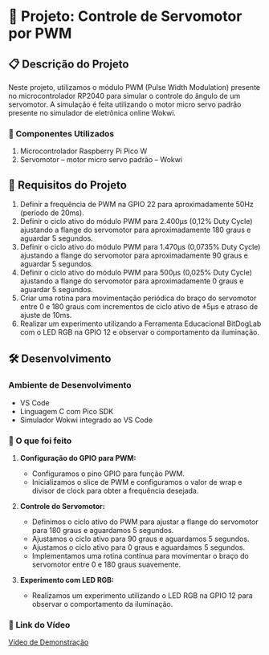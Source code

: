 # 🚀 Projeto: Controle de Servomotor por PWM

## 📋 Descrição do Projeto
Neste projeto, utilizamos o módulo PWM (Pulse Width Modulation) presente no microcontrolador RP2040 para simular o controle do ângulo de um servomotor. A simulação é feita utilizando o motor micro servo padrão presente no simulador de eletrônica online Wokwi.

### 🧰 Componentes Utilizados
1. Microcontrolador Raspberry Pi Pico W
2. Servomotor – motor micro servo padrão – Wokwi

## 🎯 Requisitos do Projeto
1. Definir a frequência de PWM na GPIO 22 para aproximadamente 50Hz (período de 20ms).
2. Definir o ciclo ativo do módulo PWM para 2.400µs (0,12% Duty Cycle) ajustando a flange do servomotor para aproximadamente 180 graus e aguardar 5 segundos.
3. Definir o ciclo ativo do módulo PWM para 1.470µs (0,0735% Duty Cycle) ajustando a flange do servomotor para aproximadamente 90 graus e aguardar 5 segundos.
4. Definir o ciclo ativo do módulo PWM para 500µs (0,025% Duty Cycle) ajustando a flange do servomotor para aproximadamente 0 graus e aguardar 5 segundos.
5. Criar uma rotina para movimentação periódica do braço do servomotor entre 0 e 180 graus com incrementos de ciclo ativo de ±5µs e atraso de ajuste de 10ms.
6. Realizar um experimento utilizando a Ferramenta Educacional BitDogLab com o LED RGB na GPIO 12 e observar o comportamento da iluminação.

## 🛠️ Desenvolvimento
### Ambiente de Desenvolvimento
- VS Code
- Linguagem C com Pico SDK
- Simulador Wokwi integrado ao VS Code

### 📝 O que foi feito
1. **Configuração do GPIO para PWM:**
    - Configuramos o pino GPIO para função PWM.
    - Inicializamos o slice de PWM e configuramos o valor de wrap e divisor de clock para obter a frequência desejada.

2. **Controle do Servomotor:**
    - Definimos o ciclo ativo do PWM para ajustar a flange do servomotor para 180 graus e aguardamos 5 segundos.
    - Ajustamos o ciclo ativo para 90 graus e aguardamos 5 segundos.
    - Ajustamos o ciclo ativo para 0 graus e aguardamos 5 segundos.
    - Implementamos uma rotina contínua para movimentar o braço do servomotor entre 0 e 180 graus suavemente.

3. **Experimento com LED RGB:**
    - Realizamos um experimento utilizando o LED RGB na GPIO 12 para observar o comportamento da iluminação.

### 🔗 Link do Vídeo
[Vídeo de Demonstração](https://drive.google.com/file/d/1ZjOb5Oba4BBt6PLLUCJknEZ2tVNRFytS/view?usp=sharing)



